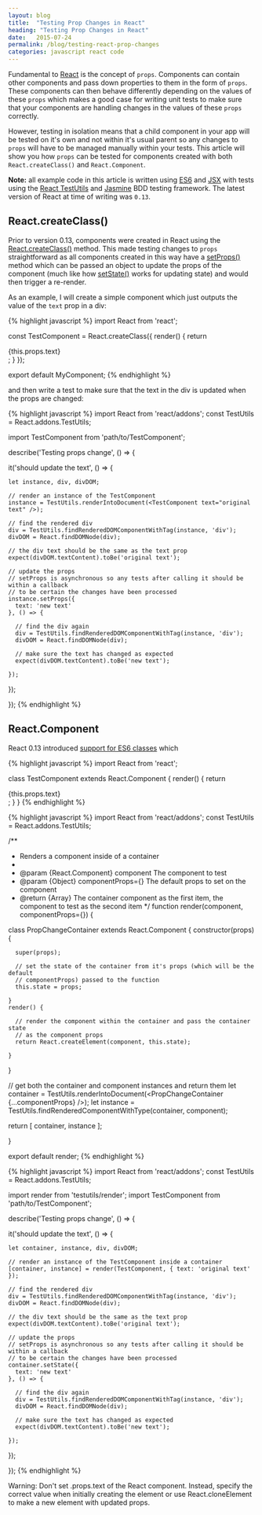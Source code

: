 ```yaml
---
layout: blog
title:  "Testing Prop Changes in React"
heading: "Testing Prop Changes in React"
date:   2015-07-24
permalink: /blog/testing-react-prop-changes
categories: javascript react code
---
```


Fundamental to [React](http://facebook.github.io/react/) is the concept of `props`. Components can contain other 
components and pass down properties to them in the form of `props`. These components can then behave differently
depending on the values of these `props` which makes a good case for writing unit tests to make sure that
your components are handling changes in the values of these `props` correctly.

However, testing in isolation means that a child component in your app will be tested on it's own and not within it's 
usual parent so any changes to `props` will have to be managed manually within your tests. This article will show you
how `props` can be tested for components created with both `React.createClass()` and `React.Component`.

<!--break-->

<div class="note well well-sm">
  <strong>Note:</strong> all example code in this article is written using <a href="https://github.com/lukehoban/es6features">ES6</a> and 
  <a href="https://facebook.github.io/react/docs/jsx-in-depth.html">JSX</a> with tests using the
  <a href="https://facebook.github.io/react/docs/test-utils.html">React TestUtils</a> and 
  <a href="http://jasmine.github.io/">Jasmine</a> BDD testing framework. The latest version of React
  at time of writing was <code>0.13</code>.
</div>

## React.createClass()

Prior to version 0.13, components were created in React using the [React.createClass()](http://facebook.github.io/react/docs/top-level-api.html#react.createclass) method. This made testing
changes to `props` straightforward as all components created in this way have a [setProps()](http://facebook.github.io/react/docs/component-api.html#setprops) method which can be 
passed an object to update the props of the component (much like how [setState()](http://facebook.github.io/react/docs/component-api.html#setprops) works for updating state)
and would then trigger a re-render.

As an example, I will create a simple component which just outputs the value of the `text` prop in a div:

{% highlight javascript %}
import React from 'react';

const TestComponent = React.createClass({
  render() {
    return <div>{this.props.text}</div>;
  }
});

export default MyComponent;
{% endhighlight %}

and then write a test to make sure that the text in the div is updated when the props are changed:

{% highlight javascript %}
import React from 'react/addons';
const TestUtils = React.addons.TestUtils;

import TestComponent from 'path/to/TestComponent';

describe('Testing props change', () => {

  it('should update the text', () => {
  
    let instance, div, divDOM;
  
    // render an instance of the TestComponent
    instance = TestUtils.renderIntoDocument(<TestComponent text="original text" />);
    
    // find the rendered div
    div = TestUtils.findRenderedDOMComponentWithTag(instance, 'div');
    divDOM = React.findDOMNode(div);
    
    // the div text should be the same as the text prop
    expect(divDOM.textContent).toBe('original text');
    
    // update the props
    // setProps is asynchronous so any tests after calling it should be within a callback
    // to be certain the changes have been processed
    instance.setProps({
      text: 'new text'
    }, () => {      
      
      // find the div again
      div = TestUtils.findRenderedDOMComponentWithTag(instance, 'div');
      divDOM = React.findDOMNode(div);
      
      // make sure the text has changed as expected
      expect(divDOM.textContent).toBe('new text');
      
    });
  
  });

});
{% endhighlight %}

## React.Component

React 0.13 introduced [support for ES6 classes](https://facebook.github.io/react/blog/2015/01/27/react-v0.13.0-beta-1.html) which 

{% highlight javascript %}
import React from 'react';

class TestComponent extends React.Component {
  render() {
    return <div>{this.props.text}</div>;
  }
}
{% endhighlight %}

{% highlight javascript %}
import React from 'react/addons';
const TestUtils = React.addons.TestUtils;

/**
 * Renders a component inside of a container
 * 
 * @param {React.Component} component The component to test
 * @param {Object} componentProps={}  The default props to set on the component
 * @return {Array} The container component as the first item, the component to test as the second item
 */
function render(component, componentProps={}) {

  class PropChangeContainer extends React.Component {
    constructor(props) {
    
      super(props);
      
      // set the state of the container from it's props (which will be the default
      // componentProps) passed to the function
      this.state = props;
      
    }
    render() {
    
      // render the component within the container and pass the container state
      // as the component props
      return React.createElement(component, this.state);
      
    }
  }

  // get both the container and component instances and return them
  let container = TestUtils.renderIntoDocument(<PropChangeContainer {...componentProps} />);
  let instance = TestUtils.findRenderedComponentWithType(container, component);

  return [
    container,
    instance
  ];

}

export default render;
{% endhighlight %}

{% highlight javascript %}
import React from 'react/addons';
const TestUtils = React.addons.TestUtils;

import render from 'testutils/render';
import TestComponent from 'path/to/TestComponent';

describe('Testing props change', () => {

  it('should update the text', () => {
  
    let container, instance, div, divDOM;
  
    // render an instance of the TestComponent inside a container
    [container, instance] = render(TestComponent, { text: 'original text' });
    
    // find the rendered div
    div = TestUtils.findRenderedDOMComponentWithTag(instance, 'div');
    divDOM = React.findDOMNode(div);
    
    // the div text should be the same as the text prop
    expect(divDOM.textContent).toBe('original text');
    
    // update the props
    // setProps is asynchronous so any tests after calling it should be within a callback
    // to be certain the changes have been processed
    container.setState({
      text: 'new text'
    }, () => {      
      
      // find the div again
      div = TestUtils.findRenderedDOMComponentWithTag(instance, 'div');
      divDOM = React.findDOMNode(div);
      
      // make sure the text has changed as expected
      expect(divDOM.textContent).toBe('new text');
      
    });
  
  });

});
{% endhighlight %}

Warning: Don't set .props.text of the React component. Instead, specify the correct value when initially creating the element or use React.cloneElement to make a new element with updated props.
